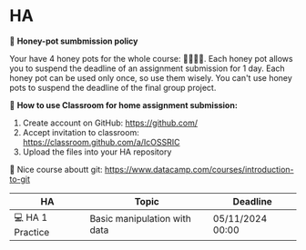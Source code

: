 # HA


🍯 **Honey-pot sumbmission policy**

Your have 4 honey pots for the whole course: 🍯🍯🍯🍯. Each honey pot allows you to suspend the deadline of an assignment submission for 1 day. Each honey pot can be used only once, so use them wisely. You can't use honey pots to suspend the deadline of the final group project.

🐝 **How to use Classroom for home assignment submission:**
1. Create account on GitHub: https://github.com/
2. Accept invitation to classroom: https://classroom.github.com/a/IcOSSRIC
3. Upload the files into your HA repository 

🔗 Nice course aboutt git: https://www.datacamp.com/courses/introduction-to-git

&NewLine;

| HA | Topic| Deadline|
| ------------- | ------------- |------------- |
| 💻 HA 1 Practice  | Basic manipulation with data |05/11/2024 00:00 |

